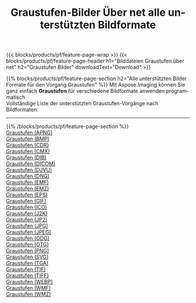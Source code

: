 ﻿---
title: Graustufen-Bilder Über net alle unterstützten Bildformate 
weight: 3920
url: /de/net/grayscale 
lang: de
langdirlevel: 2
locales: zh-hans,ja,it,ru,de,es,fr,nl,id,lt,pl,pt,vi,tr,ko,zh-hant,ar,hi,th,sv,cs,uk,he
description: Mit Aspose.Imaging können Sie ganz einfach Graustufen Bilder über net
---

{{< blocks/products/pf/feature-page-wrap >}}
{{< blocks/products/pf/feature-page-header h1="Bilddateien Graustufen über net" h2="Graustufen Bilder" downloadText="Download" >}}


{{% blocks/products/pf/feature-page-section  h2="Alle unterstützten Bilder Formate für den Vorgang Graustufen" %}}
Mit Aspose.Imaging können Sie ganz einfach **Graustufen** für verschiedene Bildformate anwenden programmatisch
<br/>
Vollständige Liste der unterstützten Graustufen-Vorgänge nach Bildformaten:
<hr/>
{{% /blocks/products/pf/feature-page-section %}}
<div class="container-fluid productfamilypage bg-gray">
    <div class="convertypes bg-gray agp-content section">
        <div class="container">
		<div class="row other-converters">
		    <div class='col-md-2 other-converter remove-lp remove-rp'><a href="/imaging/de/net/grayscale/apng" >Graustufen (APNG)</a></div><div class='col-md-2 other-converter remove-lp remove-rp'><a href="/imaging/de/net/grayscale/bmp" >Graustufen (BMP)</a></div><div class='col-md-2 other-converter remove-lp remove-rp'><a href="/imaging/de/net/grayscale/cdr" >Graustufen (CDR)</a></div><div class='col-md-2 other-converter remove-lp remove-rp'><a href="/imaging/de/net/grayscale/cmx" >Graustufen (CMX)</a></div><div class='col-md-2 other-converter remove-lp remove-rp'><a href="/imaging/de/net/grayscale/dib" >Graustufen (DIB)</a></div><div class='col-md-2 other-converter remove-lp remove-rp'><a href="/imaging/de/net/grayscale/dicom" >Graustufen (DICOM)</a></div><div class='col-md-2 other-converter remove-lp remove-rp'><a href="/imaging/de/net/grayscale/djvu" >Graustufen (DJVU)</a></div><div class='col-md-2 other-converter remove-lp remove-rp'><a href="/imaging/de/net/grayscale/dng" >Graustufen (DNG)</a></div><div class='col-md-2 other-converter remove-lp remove-rp'><a href="/imaging/de/net/grayscale/emf" >Graustufen (EMF)</a></div><div class='col-md-2 other-converter remove-lp remove-rp'><a href="/imaging/de/net/grayscale/emz" >Graustufen (EMZ)</a></div><div class='col-md-2 other-converter remove-lp remove-rp'><a href="/imaging/de/net/grayscale/eps" >Graustufen (EPS)</a></div><div class='col-md-2 other-converter remove-lp remove-rp'><a href="/imaging/de/net/grayscale/gif" >Graustufen (GIF)</a></div><div class='col-md-2 other-converter remove-lp remove-rp'><a href="/imaging/de/net/grayscale/ico" >Graustufen (ICO)</a></div><div class='col-md-2 other-converter remove-lp remove-rp'><a href="/imaging/de/net/grayscale/j2k" >Graustufen (J2K)</a></div><div class='col-md-2 other-converter remove-lp remove-rp'><a href="/imaging/de/net/grayscale/jp2" >Graustufen (JP2)</a></div><div class='col-md-2 other-converter remove-lp remove-rp'><a href="/imaging/de/net/grayscale/jpg" >Graustufen (JPG)</a></div><div class='col-md-2 other-converter remove-lp remove-rp'><a href="/imaging/de/net/grayscale/jpeg" >Graustufen (JPEG)</a></div><div class='col-md-2 other-converter remove-lp remove-rp'><a href="/imaging/de/net/grayscale/odg" >Graustufen (ODG)</a></div><div class='col-md-2 other-converter remove-lp remove-rp'><a href="/imaging/de/net/grayscale/otg" >Graustufen (OTG)</a></div><div class='col-md-2 other-converter remove-lp remove-rp'><a href="/imaging/de/net/grayscale/png" >Graustufen (PNG)</a></div><div class='col-md-2 other-converter remove-lp remove-rp'><a href="/imaging/de/net/grayscale/svg" >Graustufen (SVG)</a></div><div class='col-md-2 other-converter remove-lp remove-rp'><a href="/imaging/de/net/grayscale/tga" >Graustufen (TGA)</a></div><div class='col-md-2 other-converter remove-lp remove-rp'><a href="/imaging/de/net/grayscale/tif" >Graustufen (TIF)</a></div><div class='col-md-2 other-converter remove-lp remove-rp'><a href="/imaging/de/net/grayscale/tiff" >Graustufen (TIFF)</a></div><div class='col-md-2 other-converter remove-lp remove-rp'><a href="/imaging/de/net/grayscale/webp" >Graustufen (WEBP)</a></div><div class='col-md-2 other-converter remove-lp remove-rp'><a href="/imaging/de/net/grayscale/wmf" >Graustufen (WMF)</a></div><div class='col-md-2 other-converter remove-lp remove-rp'><a href="/imaging/de/net/grayscale/wmz" >Graustufen (WMZ)</a></div>
                </div>
        </div>
    </div>
</div>
<br/>
